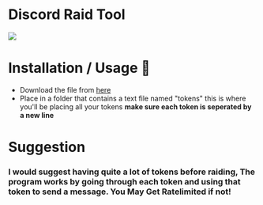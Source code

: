 # Discord Raid Tool
![](https://github.com/RustyBalboadev/Discord-Raid-Tool/blob/master/discordraid.png?raw=true)
# Installation / Usage 🔧
* Download the file from [here](https://github.com/RustyBalboadev/Discord-Raid-Tool/releases/download/1.1/DiscordRaid.exe)
* Place in a folder that contains a text file named "tokens" this is where you'll be placing all your tokens **make sure each token is seperated by a new line**
# Suggestion
### I would suggest having quite a lot of tokens before raiding, The program works by going through each token and using that token to send a message. You May Get Ratelimited if not!
